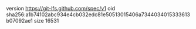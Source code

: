 version https://git-lfs.github.com/spec/v1
oid sha256:a1b74102abc934e4cb032edc81e50513015406a7344034015333613b07092ae1
size 16531
